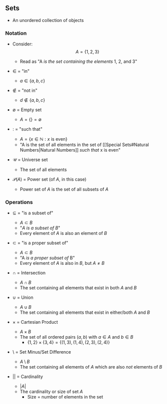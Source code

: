 
## Sets
- An unordered collection of objects

### Notation
- Consider: $$A = \{1,2,3\}$$
	- Read as "A *is the set containing the elements* 1, 2, and 3"

- $\in$ = "in"
	- $a \in \{a,b,c\}$

- $\notin$ = "not in"
	- $d \notin \{a,b,c\}$

- $\emptyset$ = Empty set
	- $A = \{\} = \emptyset$

- $:$ = "such that"
	- $A = \{x \in \mathbb{N} : x$ is even$\}$
	- "A is the set of all elements in the set of [[Special Sets#Natural Numbers|Natural Numbers]] *such that* x is even"

- $\mathcal{U}$ = Universe set
	- The set of all elements

- $\mathcal{P}(A)$ = Power set (of $A$, in this case)
	- Power set of $A$ is the set of all subsets of $A$



### Operations
- $\subseteq$ = "is a subset of"
	- $A \subset B$ 
	- "$A$ *is a subset of* $B$"
	- Every element of $A$ is also an element of $B$

- $\subset$ = "is a proper subset of"
	- $A \subset B$
	- "A *is a proper subset of* B"
	- Every element of $A$ is also in $B$, but $A \neq B$

- $\cap$ = Intersection
	- $A \cap B$
	- The set containing all elements that exist in both $A$ and $B$

- $\cup$ = Union
	- $A \cup B$
	- The set containing all elements that exist in either/both $A$ and $B$

- $\times$ = Cartesian Product
	- $A \times B$ 
	- The set of all ordered pairs $(a, b)$ with $a \in A$ and $b \in B$
		- $\{1, 2\} \times \{3,4\} = \{(1,3), (1,4), (2,3), (2,4)\}$

- $\setminus$ = Set Minus/Set Difference
	- $A \setminus B$
	- The set containing all elements of $A$ which are also *not* elements of $B$

- $||$ = Cardinality
	- $|A|$
	- The cardinality or size of set $A$
		- Size = number of elements in the set
